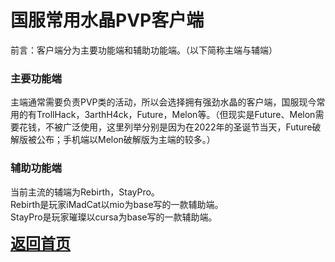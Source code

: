 # 国服常用水晶PVP客户端
前言：客户端分为主要功能端和辅助功能端。（以下简称主端与辅端）  
### 主要功能端
主端通常需要负责PVP类的活动，所以会选择拥有强劲水晶的客户端，国服现今常用的有TrollHack，3arthH4ck，Future，Melon等。（但现实是Future、Melon需要花钱，不被广泛使用，这里列举分别是因为在2022年的圣诞节当天，Future破解版被公布；手机端以Melon破解版为主端的较多。）
### 辅助功能端
当前主流的辅端为Rebirth，StayPro。  
Rebirth是玩家iMadCat以mio为base写的一款辅助端。  
StayPro是玩家璀璨以cursa为base写的一款辅助端。  

<b><font size="5"><a href="../readme.md">返回首页</a></font></b>
